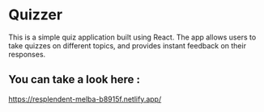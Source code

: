 # Quizzer

This is a simple quiz application built using React. The app allows users to take quizzes on different topics, and provides instant feedback on their responses.

## You can take a look here : 
https://resplendent-melba-b8915f.netlify.app/
